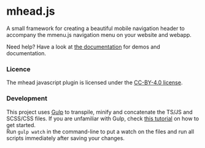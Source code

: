 mhead.js
================

A small framework for creating a beautiful mobile navigation header to accompany the mmenu.js navigation menu on your website and webapp.

Need help? Have a look at [the documentation](https://mmenujs.com/mhead-plugin/) for demos and documentation.

### Licence
The mhead javascript plugin is licensed under the [CC-BY-4.0 license](http://creativecommons.org/licenses/by/4.0/).

### Development
This project uses [Gulp](http://gulpjs.com/) to transpile, minify and concatenate the TS/JS and SCSS/CSS files.
If you are unfamiliar with Gulp, check [this tutorial](https://travismaynard.com/writing/getting-started-with-gulp) on how to get started.<br />
Run `gulp watch` in the command-line to put a watch on the files and run all scripts immediately after saving your changes.
